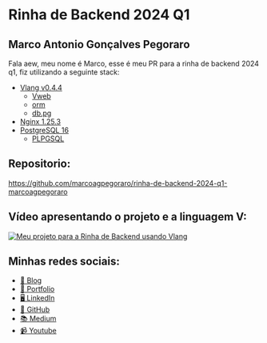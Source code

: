 # Rinha de Backend 2024 Q1

## Marco Antonio Gonçalves Pegoraro

Fala aew, meu nome é Marco, esse é meu PR para a rinha de backend 2024 q1, fiz utilizando a seguinte stack:
 
- [Vlang v0.4.4](https://vlang.io)
  - [Vweb](https://modules.vlang.io/vweb.html)
  - [orm](https://modules.vlang.io/orm.html)
  - [db.pg](https://modules.vlang.io/db.pg.html)
- [Nginx 1.25.3](https://nginx.org/)
- [PostgreSQL 16](https://www.postgresql.org/)
  - [PLPGSQL](https://www.postgresql.org/docs/current/plpgsql.html)

## Repositorio:

https://github.com/marcoagpegoraro/rinha-de-backend-2024-q1-marcoagpegoraro

## Vídeo apresentando o projeto e a linguagem V:

[![Meu projeto para a Rinha de Backend usando Vlang](https://i.ytimg.com/vi/YBljoTbdeQ4/maxresdefault.jpg)](https://www.youtube.com/watch?v=YBljoTbdeQ4)

## Minhas redes sociais:

- [📖 Blog](https://marcoagpegoraro.com.br)
- [💼 Portfolio](https://marcoagpegoraro.github.io) 
- [🖥️ LinkedIn](https://www.linkedin.com/in/marco-antonio-goncalves)
- [🦑 GitHub](https://github.com/marcoagpegoraro)
- [📚 Medium](https://medium.com/@tete5423)
- [📹 Youtube](https://www.youtube.com/@marcoagpegoraro)

